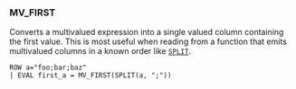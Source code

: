 <!--
This is generated by ESQL’s AbstractFunctionTestCase. Do no edit it. See ../README.md for how to regenerate it.
-->

### MV_FIRST
Converts a multivalued expression into a single valued column containing the
first value. This is most useful when reading from a function that emits
multivalued columns in a known order like [`SPLIT`](https://www.elastic.co/docs/reference/elasticsearch/query-languages/esql/functions-operators/date-time-functions#esql-split).

```esql
ROW a="foo;bar;baz"
| EVAL first_a = MV_FIRST(SPLIT(a, ";"))
```
